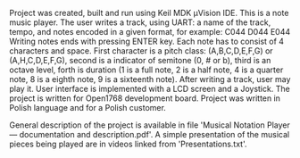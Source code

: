Project was created, built and run using Keil MDK µVision IDE.
This is a note music player. The user writes a track, using UART: a name of the track, tempo, and notes encoded in a given format, for example: C044 D044 E044 
Writing notes ends with pressing ENTER key. Each note has to consist of 4 characters and space. First character is a pitch class: (A,B,C,D,E,F,G) or (A,H,C,D,E,F,G), second is a indicator of semitone (0, # or b), third is an octave level, forth is duration (1 is a full note, 2 is a half note, 4 is a quarter note, 8 is a eighth note, 9 is a sixteenth note).
After writing a track, user may play it. User interface is implemented with a LCD screen and a Joystick.
The project is written for Open1768 development board. Project was written in Polish language and for a Polish customer.

General description of the project is available in file 'Musical Notation Player — documentation and description.pdf'.
A simple presentation of the musical pieces being played are in videos linked from 'Presentations.txt'.
